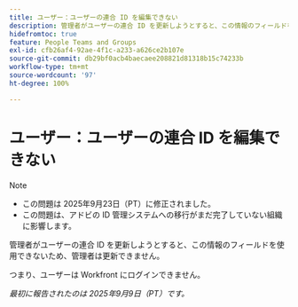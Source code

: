 ```yaml
---
title: ユーザー：ユーザーの連合 ID を編集できない
description: 管理者がユーザーの連合 ID を更新しようとすると、この情報のフィールドを使用できないため、管理者は更新できません。
hidefromtoc: true
feature: People Teams and Groups
exl-id: cfb26af4-92ae-4f1c-a233-a626ce2b107e
source-git-commit: db29bf0acb4baecaee208821d81318b15c74233b
workflow-type: tm+mt
source-wordcount: '97'
ht-degree: 100%

---
```


# ユーザー：ユーザーの連合 ID を編集できない

>[!NOTE]
>
>* この問題は 2025年9月23日（PT）に修正されました。
>* この問題は、アドビの ID 管理システムへの移行がまだ完了していない組織に影響します。

管理者がユーザーの連合 ID を更新しようとすると、この情報のフィールドを使用できないため、管理者は更新できません。

つまり、ユーザーは Workfront にログインできません。

_最初に報告されたのは 2025年9月9日（PT）です。_
